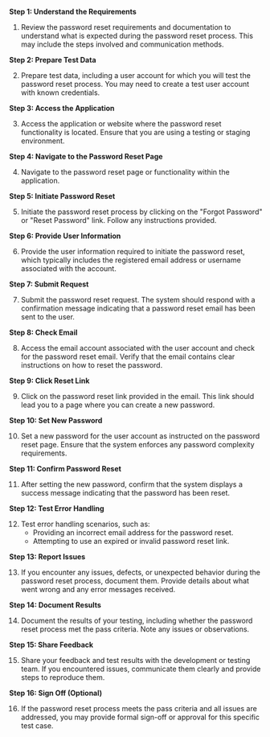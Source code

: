 **Step 1: Understand the Requirements**

1. Review the password reset requirements and documentation to understand what is expected during the password reset process. This may include the steps involved and communication methods.

**Step 2: Prepare Test Data**

2. Prepare test data, including a user account for which you will test the password reset process. You may need to create a test user account with known credentials.

**Step 3: Access the Application**

3. Access the application or website where the password reset functionality is located. Ensure that you are using a testing or staging environment.

**Step 4: Navigate to the Password Reset Page**

4. Navigate to the password reset page or functionality within the application.

**Step 5: Initiate Password Reset**

5. Initiate the password reset process by clicking on the "Forgot Password" or "Reset Password" link. Follow any instructions provided.

**Step 6: Provide User Information**

6. Provide the user information required to initiate the password reset, which typically includes the registered email address or username associated with the account.

**Step 7: Submit Request**

7. Submit the password reset request. The system should respond with a confirmation message indicating that a password reset email has been sent to the user.

**Step 8: Check Email**

8. Access the email account associated with the user account and check for the password reset email. Verify that the email contains clear instructions on how to reset the password.

**Step 9: Click Reset Link**

9. Click on the password reset link provided in the email. This link should lead you to a page where you can create a new password.

**Step 10: Set New Password**

10. Set a new password for the user account as instructed on the password reset page. Ensure that the system enforces any password complexity requirements.

**Step 11: Confirm Password Reset**

11. After setting the new password, confirm that the system displays a success message indicating that the password has been reset.

**Step 12: Test Error Handling**

12. Test error handling scenarios, such as:
    - Providing an incorrect email address for the password reset.
    - Attempting to use an expired or invalid password reset link.

**Step 13: Report Issues**

13. If you encounter any issues, defects, or unexpected behavior during the password reset process, document them. Provide details about what went wrong and any error messages received.

**Step 14: Document Results**

14. Document the results of your testing, including whether the password reset process met the pass criteria. Note any issues or observations.

**Step 15: Share Feedback**

15. Share your feedback and test results with the development or testing team. If you encountered issues, communicate them clearly and provide steps to reproduce them.

**Step 16: Sign Off (Optional)**

16. If the password reset process meets the pass criteria and all issues are addressed, you may provide formal sign-off or approval for this specific test case.
